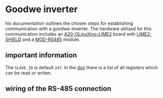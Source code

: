 # Goodwe inverter
his documentation outlines the chosen steps for establishing communication with a goodwe-inverter. 
The hardware utilized for this communication includes an [A20-OLinuXino-LIME2](https://www.olimex.com/Products/OLinuXino/A20/A20-OLinuXino-LIME2/open-source-hardware) board with [LIME2-SHIELD](https://www.olimex.com/Products/OLinuXino/A20/LIME2-SHIELD/open-source-hardware) and a [MOD-RS485](https://www.olimex.com/Products/Modules/Interface/MOD-RS485/open-source-hardware) module. 

## important information
The `SLAVE_ID` is default `247`.
In the [doc](https://loxwiki.atlassian.net/wiki/spaces/LOX/pages/1605274474/Goodwe+GW10+ET+MODBUS+TCP+IP?preview=/1605274474/1605274552/Goodwe_Modbus_Protocol_Hybrid_ET_EH_BH_BT__ARM205%20HV__V1.7%20_%20Read%20Only_20200226%20(1).pdf) there is a list of all registers which can be read or writen.

## wiring of the RS-485 connection